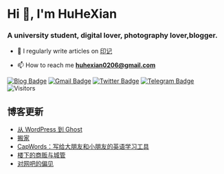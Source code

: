 <h1 align="left">Hi 👋, I'm HuHeXian</h1>
<h3 align="left">A university student, digital lover, photography lover,blogger.</h3>

- 📝 I regularly write articles on [印记](https://yinji.org)

- 📫 How to reach me **huhexian0206@gmail.com**

<div align="left">

[![Blog Badge](https://img.shields.io/badge/Blog-yinji.org-blue?style=flat&logo=wordpress&labelColor=555&logoColor=white)](https://yinji.org/)
[![Gmail Badge](https://img.shields.io/badge/Gmail-huhexian0206@gmail.com-blue?style=flat&labelColor=555&logo=gmail&link=mailto:huhexian0206@gmail.com&logoColor=fff)](mailto:huhexian0206@gmail.com)
[![Twitter Badge](https://img.shields.io/badge/Twitter-@huhexian-blue?style=flat&labelColor=555&logo=twitter&logoColor=fff)](https://twitter.com/huhexian)
[![Telegram Badge](https://img.shields.io/badge/t.me-@huhexian-blue?style=flat&labelColor=555&logo=telegram&logoColor=fff)](https://t.me/huhexian)
![Visitors](https://visitor-badge.laobi.icu/badge?page_id=huhexian.huhexian) 
</div> 

## 博客更新
<!-- BLOG-POST-LIST:START -->
- [从 WordPress 到 Ghost](https://yinji.org/wordpress-to-ghost/)
- [搬家](https://yinji.org/moving/)
- [CapWords：写给大朋友和小朋友的英语学习工具](https://yinji.org/capwords/)
- [楼下的商贩与城管](https://yinji.org/-e6-a5-bc-e4-b8-8b-e7-9a-84-e5-95-86-e8-b4-a9-e4-b8-8e-e5-9f-8e-e7-ae-a1/)
- [对网吧的偏见](https://yinji.org/-e5-af-b9-e7-bd-91-e5-90-a7-e7-9a-84-e5-81-8f-e8-a7-81/)
<!-- BLOG-POST-LIST:END -->
